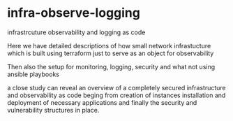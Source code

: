# infra-observe-logging
infrastrcuture observability and logging as code


Here we have detailed descriptions of how small network infrastucture which is built 
using terraform just to serve as an object for observability 

Then also the setup for monitoring, logging, security and what not using ansible playbooks 

a close study can reveal an overview of a completely secured infrastructure and observability
as code beging from creation of instances installation and deployment of necessary applications 
and finally the security and vulnerability structures in place. 
